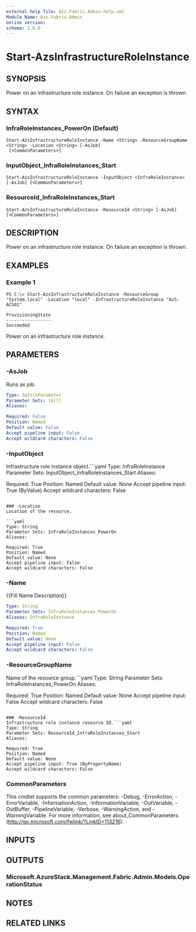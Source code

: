 ```yaml
---
external help file: Azs.Fabric.Admin-help.xml
Module Name: Azs.Fabric.Admin
online version:
schema: 2.0.0
---
```


# Start-AzsInfrastructureRoleInstance

## SYNOPSIS
Power on an infrastructure role instance. On failure an exception is thrown.

## SYNTAX

### InfraRoleInstances_PowerOn (Default)
```
Start-AzsInfrastructureRoleInstance -Name <String> -ResourceGroupName <String> -Location <String> [-AsJob]
 [<CommonParameters>]
```

### InputObject_InfraRoleInstances_Start
```
Start-AzsInfrastructureRoleInstance -InputObject <InfraRoleInstance> [-AsJob] [<CommonParameters>]
```

### ResourceId_InfraRoleInstances_Start
```
Start-AzsInfrastructureRoleInstance -ResourceId <String> [-AsJob] [<CommonParameters>]
```

## DESCRIPTION
Power on an infrastructure role instance. On failure an exception is thrown.

## EXAMPLES

### Example 1
```
PS C:\> Start-AzsInfrastructureRoleInstance -ResourceGroup "System.local" -Location "local" -InfrastructureRoleInstance "AzS-ACS01"

ProvisioningState
-----------------
Succeeded
```

Power on an infrastructure role instance.

## PARAMETERS

### -AsJob
Runs as job.

```yaml
Type: SwitchParameter
Parameter Sets: (All)
Aliases:

Required: False
Position: Named
Default value: False
Accept pipeline input: False
Accept wildcard characters: False
```

### -InputObject
Infrastructure role instance object.```yaml
Type: InfraRoleInstance
Parameter Sets: InputObject_InfraRoleInstances_Start
Aliases:

Required: True
Position: Named
Default value: None
Accept pipeline input: True (ByValue)
Accept wildcard characters: False
```

### -Location
Location of the resource.

```yaml
Type: String
Parameter Sets: InfraRoleInstances_PowerOn
Aliases:

Required: True
Position: Named
Default value: None
Accept pipeline input: False
Accept wildcard characters: False
```

### -Name
{{Fill Name Description}}

```yaml
Type: String
Parameter Sets: InfraRoleInstances_PowerOn
Aliases: InfraRoleInstance

Required: True
Position: Named
Default value: None
Accept pipeline input: False
Accept wildcard characters: False
```

### -ResourceGroupName
Name of the resource group.```yaml
Type: String
Parameter Sets: InfraRoleInstances_PowerOn
Aliases:

Required: True
Position: Named
Default value: None
Accept pipeline input: False
Accept wildcard characters: False
```

### -ResourceId
Infrastructure role instance resource ID.```yaml
Type: String
Parameter Sets: ResourceId_InfraRoleInstances_Start
Aliases:

Required: True
Position: Named
Default value: None
Accept pipeline input: True (ByPropertyName)
Accept wildcard characters: False
```

### CommonParameters
This cmdlet supports the common parameters: -Debug, -ErrorAction, -ErrorVariable, -InformationAction, -InformationVariable, -OutVariable, -OutBuffer, -PipelineVariable, -Verbose, -WarningAction, and -WarningVariable. For more information, see about_CommonParameters (http://go.microsoft.com/fwlink/?LinkID=113216).

## INPUTS

## OUTPUTS

### Microsoft.AzureStack.Management.Fabric.Admin.Models.OperationStatus

## NOTES

## RELATED LINKS

